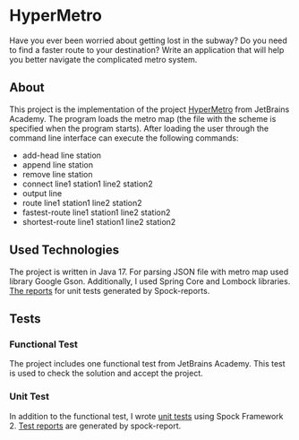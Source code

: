 # HyperMetro
Have you ever been worried about getting lost in the subway? Do you need to find a faster route to your destination? Write an application that will help you better navigate the complicated metro system.

## About
This project is the implementation of the project [HyperMetro](https://hyperskill.org/projects/120) from JetBrains Academy. The program loads the metro map (the file with the scheme is specified when the program starts). After loading the user through the command line interface can execute the following commands:

- add-head line station
- append line station
- remove line station
- connect line1 station1 line2 station2
- output line
- route line1 station1 line2 station2
- fastest-route line1 station1 line2 station2
- shortest-route line1 station1 line2 station2

## Used Technologies

The project is written in Java 17. For parsing JSON file with metro map used library Google Gson. Additionally, I used Spring Core and Lombock libraries. [The reports](https://rabestro.github.io/jetbrains-academy-hypermetro/) for unit tests generated by Spock-reports. 

## Tests

### Functional Test
The project includes one functional test from JetBrains Academy. This test is used to check the solution and accept the project. 

### Unit Test
In addition to the functional test, I wrote [unit tests](https://github.com/rabestro/jetbrains-academy-hypermetro-java/tree/master/HyperMetro/task/test/metro) using Spock Framework 2. [Test reports](https://rabestro.github.io/jetbrains-academy-hypermetro/) are generated by spock-report.
